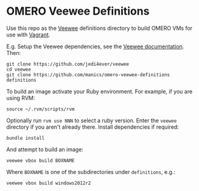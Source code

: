 OMERO Veewee Definitions
========================

Use this repo as the [Veewee](https://github.com/jedi4ever/veewee/blob/master/README.md) definitions directory to build OMERO VMs for use with [Vagrant](http://www.vagrantup.com/).

E.g. Setup the Veewee dependencies, see the [Veewee documentation](https://github.com/jedi4ever/veewee/blob/master/README.md). Then:

    git clone https://github.com/jedi4ever/veewee
    cd veewee
    git clone https://github.com/manics/omero-veewee-definitions definitions

To build an image activate your Ruby environment. For example, if you are using RVM:

    source ~/.rvm/scripts/rvm

Optionally run `rvm use NNN` to select a ruby version. Enter the `veewee` directory if you aren't already there. Install dependencies if required:

    bundle install

And attempt to build an image:

    veewee vbox build BOXNAME

Where `BOXNAME` is one of the subdirectories under `definitions`, e.g.:

    veewee vbox build windows2012r2
